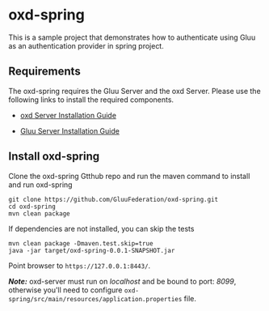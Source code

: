 # oxd-spring
This is a sample project that demonstrates how to authenticate using Gluu as an authentication provider in spring project.

## Requirements
The oxd-spring requires the Gluu Server and the oxd Server. Please use the following links to install the required components.

* [oxd Server Installation Guide](https://oxd.gluu.org/docs/oxdserver/install/)

* [Gluu Server Installation Guide](https://www.gluu.org/docs/deployment/)


## Install oxd-spring
Clone the oxd-spring Gtthub repo and run the maven command to install and run oxd-spring
```
git clone https://github.com/GluuFederation/oxd-spring.git
cd oxd-spring 
mvn clean package
```

If dependencies are not installed, you can skip the tests
```
mvn clean package -Dmaven.test.skip=true
java -jar target/oxd-spring-0.0.1-SNAPSHOT.jar
```

Point browser to `https://127.0.0.1:8443/`.

***Note:*** oxd-server must run on *localhost* and be bound to port: *8099*, otherwise you'll need to configure `oxd-spring/src/main/resources/application.properties` file.


